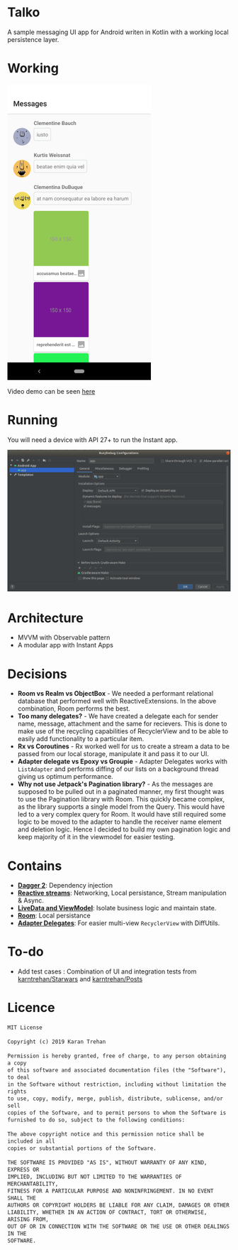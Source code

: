 # Talko
A sample messaging UI app for Android writen in Kotlin with a working local persistence layer.

# Working
![Working](app_flow.png)

Video demo can be seen [here](https://drive.google.com/file/d/11LWryPTnveaMwdqTQZu4HyY0GXpZHNf2/view?usp=sharing)

# Running
You will need a device with API 27+ to run the Instant app.

![Running](run_config.png)

# Architecture
* MVVM with Observable pattern
* A modular app with Instant Apps

# Decisions
* **Room vs Realm vs ObjectBox** - We needed a performant relational database that performed well with ReactiveExtensions. In the above combination, Room performs the best.
* **Too many delegates?** - We have created a delegate each for sender name, message, attachment and the same for recievers. This is done to make use of the recycling capabilities of RecyclerView and to be able to easily add functionality to a particular item.
* **Rx vs Coroutines** - Rx worked well for us to create a stream a data to be passed from our local storage, manipulate it and pass it to our UI.
* **Adapter delegate vs Epoxy vs Groupie** - Adapter Delegates works with `ListAdapter` and performs diffing of our lists on a background thread giving us optimum performance.
* **Why not use Jetpack's Pagination library?** - As the messages are supposed to be pulled out in a paginated manner, my first thought was to use the Pagination library with Room. This quickly became complex, as the library supports a single model from the Query. This would have led to a very complex query for Room. It would have still required some logic to be moved to the adapter to handle the receiver name element and deletion logic. Hence I decided to build my own pagination logic and keep majority of it in the viewmodel for easier testing. 

# Contains
* **[Dagger 2](https://dagger.dev/)**: Dependency injection
* **[Reactive streams](https://github.com/ReactiveX/RxJava)**: Networking, Local persistance, Stream manipulation & Async.
* **[LiveData and ViewModel](https://developer.android.com/topic/libraries/architecture)**: Isolate business logic and maintain state.
* **[Room](https://developer.android.com/topic/libraries/architecture/room)**: Local persistance
* **[Adapter Delegates](https://github.com/sockeqwe/AdapterDelegates)**: For easier multi-view `RecyclerView` with DiffUtils.

# To-do
* Add test cases : Combination of UI and integration tests from [karntrehan/Starwars](https://github.com/karntrehan/Starwars) and [karntrehan/Posts](https://github.com/karntrehan/Posts/)

# Licence
    MIT License

    Copyright (c) 2019 Karan Trehan
    
    Permission is hereby granted, free of charge, to any person obtaining a copy
    of this software and associated documentation files (the "Software"), to deal
    in the Software without restriction, including without limitation the rights
    to use, copy, modify, merge, publish, distribute, sublicense, and/or sell
    copies of the Software, and to permit persons to whom the Software is
    furnished to do so, subject to the following conditions:
    
    The above copyright notice and this permission notice shall be included in all
    copies or substantial portions of the Software.
    
    THE SOFTWARE IS PROVIDED "AS IS", WITHOUT WARRANTY OF ANY KIND, EXPRESS OR
    IMPLIED, INCLUDING BUT NOT LIMITED TO THE WARRANTIES OF MERCHANTABILITY,
    FITNESS FOR A PARTICULAR PURPOSE AND NONINFRINGEMENT. IN NO EVENT SHALL THE
    AUTHORS OR COPYRIGHT HOLDERS BE LIABLE FOR ANY CLAIM, DAMAGES OR OTHER
    LIABILITY, WHETHER IN AN ACTION OF CONTRACT, TORT OR OTHERWISE, ARISING FROM,
    OUT OF OR IN CONNECTION WITH THE SOFTWARE OR THE USE OR OTHER DEALINGS IN THE
    SOFTWARE.    